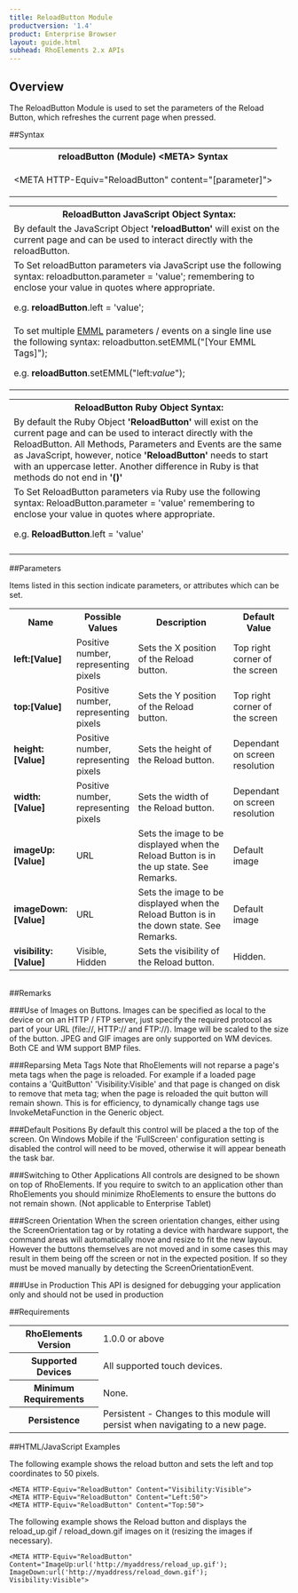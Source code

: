 ```yaml
---
title: ReloadButton Module
productversion: '1.4'
product: Enterprise Browser
layout: guide.html
subhead: RhoElements 2.x APIs
---
```


## Overview
The ReloadButton Module is used to set the parameters of the Reload Button, which refreshes the current page when pressed.

##Syntax
<table class="re-table"><tr><th class="tableHeading">reloadButton (Module) &lt;META&gt; Syntax
</th></tr><tr><td class="clsSyntaxCells clsOddRow"><p>&lt;META HTTP-Equiv="ReloadButton" content="[parameter]"&gt;</p></td></tr></table>
<table class="re-table"><tr><th class="tableHeading">ReloadButton JavaScript Object Syntax:</th></tr><tr><td class="clsSyntaxCells clsOddRow">
By default the JavaScript Object <b>'reloadButton'</b> will exist on the current page and can be used to interact directly with the reloadButton.
</td></tr><tr><td class="clsSyntaxCells clsEvenRow">
To Set reloadButton parameters via JavaScript use the following syntax: reloadbutton.parameter = 'value'; remembering to enclose your value in quotes where appropriate.  
<P />e.g. <b>reloadButton</b>.left = 'value';
</td></tr><tr><td class="clsSyntaxCells clsOddRow">							
To set multiple <a href="/rhoelements/EMMLOverview">EMML</a> parameters / events on a single line use the following syntax: reloadbutton.setEMML("[Your EMML Tags]");
<P />
e.g. <b>reloadButton</b>.setEMML("left:<i>value</i>");							
</td></tr></table>

<table class="re-table"><tr><th class="tableHeading">ReloadButton Ruby Object Syntax:</th></tr><tr><td class="clsSyntaxCells clsOddRow">
By default the Ruby Object <b>'ReloadButton'</b> will exist on the current page and can be used to interact directly with the ReloadButton. All Methods, Parameters and Events are the same as JavaScript, however, notice <b>'ReloadButton'</b> needs to start with an uppercase letter. Another difference in Ruby is that methods do not end in <b>'()'</b></td></tr><tr><td class="clsSyntaxCells clsEvenRow">
To Set ReloadButton parameters via Ruby use the following syntax: ReloadButton.parameter = 'value' remembering to enclose your value in quotes where appropriate.  
<P />e.g. <b>ReloadButton</b>.left = 'value'
</td></tr><tr><td class="clsSyntaxCells clsOddRow" /></tr></table>




##Parameters


Items listed in this section indicate parameters, or attributes which can be set.
<table class="re-table"><col width="20%" /><col width="20%" /><col width="38%" /><col width="22%" /><tr><th class="tableHeading">Name</th><th class="tableHeading">Possible Values</th><th class="tableHeading">Description</th><th class="tableHeading">Default Value</th></tr><tr><td class="clsSyntaxCells clsOddRow"><b>left:[Value]
</b></td><td class="clsSyntaxCells clsOddRow">Positive number, representing pixels</td><td class="clsSyntaxCells clsOddRow">Sets the X position of the Reload button.</td><td class="clsSyntaxCells clsOddRow">Top right corner of the screen</td></tr><tr><td class="clsSyntaxCells clsEvenRow"><b>top:[Value]
</b></td><td class="clsSyntaxCells clsEvenRow">Positive number, representing pixels</td><td class="clsSyntaxCells clsEvenRow">Sets the Y position of the Reload button.</td><td class="clsSyntaxCells clsEvenRow">Top right corner of the screen</td></tr><tr><td class="clsSyntaxCells clsOddRow"><b>height:[Value]
</b></td><td class="clsSyntaxCells clsOddRow">Positive number, representing pixels</td><td class="clsSyntaxCells clsOddRow">Sets the height of the Reload button.</td><td class="clsSyntaxCells clsOddRow">Dependant on screen resolution</td></tr><tr><td class="clsSyntaxCells clsEvenRow"><b>width:[Value]
</b></td><td class="clsSyntaxCells clsEvenRow">Positive number, representing pixels</td><td class="clsSyntaxCells clsEvenRow">Sets the width of the Reload button.</td><td class="clsSyntaxCells clsEvenRow">Dependant on screen resolution</td></tr><tr><td class="clsSyntaxCells clsOddRow"><b>imageUp:[Value]
</b></td><td class="clsSyntaxCells clsOddRow">URL</td><td class="clsSyntaxCells clsOddRow">Sets the image to be displayed when the Reload Button is in the up state. See Remarks.</td><td class="clsSyntaxCells clsOddRow">Default image</td></tr><tr><td class="clsSyntaxCells clsEvenRow"><b>imageDown:[Value]
</b></td><td class="clsSyntaxCells clsEvenRow">URL</td><td class="clsSyntaxCells clsEvenRow">Sets the image to be displayed when the Reload Button is in the down state. See Remarks.</td><td class="clsSyntaxCells clsEvenRow">Default image</td></tr><tr><td class="clsSyntaxCells clsOddRow"><b>visibility:[Value]
</b></td><td class="clsSyntaxCells clsOddRow">Visible, Hidden</td><td class="clsSyntaxCells clsOddRow">Sets the visibility of the Reload button.</td><td class="clsSyntaxCells clsOddRow">Hidden.</td></tr></table>
<table class="re-table"><col width="78%" /><col width="8%" /><col width="1%" /><col width="5%" /><col width="1%" /><col width="5%" /><col width="2%" /></table>




##Remarks


###Use of Images on Buttons.
Images can be specified as local to the device or on an HTTP / FTP server, just specify the required protocol as part of your URL (file://\, HTTP:// and FTP://). Image will be scaled to the size of the button. JPEG and GIF images are only supported on WM devices. Both CE and WM support BMP files.


###Reparsing Meta Tags
Note that RhoElements will not reparse a page's meta tags when the page is reloaded. For example if a loaded page contains a 'QuitButton' 'Visibility:Visible' and that page is changed on disk to remove that meta tag; when the page is reloaded the quit button will remain shown. This is for efficiency, to dynamically change tags use InvokeMetaFunction in the Generic object.


###Default Positions
By default this control will be placed a the top of the screen. On Windows Mobile if the 'FullScreen' configuration setting is disabled the control will need to be moved, otherwise it will appear beneath the task bar.


###Switching to Other Applications
All controls are designed to be shown on top of RhoElements. If you require to switch to an application other than RhoElements you should minimize RhoElements to ensure the buttons do not remain shown. (Not applicable to Enterprise Tablet)


###Screen Orientation
When the screen orientation changes, either using the ScreenOrientation tag or by rotating a device with hardware support, the command areas will automatically move and resize to fit the new layout. However the buttons themselves are not moved and in some cases this may result in them being off the screen or not in the expected position. If so they must be moved manually by detecting the ScreenOrientationEvent.


###Use in Production
This API is designed for debugging your application only and should not be used in production




##Requirements

<table class="re-table"><tr><th class="tableHeading">RhoElements Version</th><td class="clsSyntaxCell clsEvenRow">1.0.0 or above
</td></tr><tr><th class="tableHeading">Supported Devices</th><td class="clsSyntaxCell clsOddRow">All supported touch devices.</td></tr><tr><th class="tableHeading">Minimum Requirements</th><td class="clsSyntaxCell clsOddRow">None.</td></tr><tr><th class="tableHeading">Persistence</th><td class="clsSyntaxCell clsEvenRow">Persistent - Changes to this module will persist when navigating to a new page.</td></tr></table>


##HTML/JavaScript Examples

The following example shows the reload button and sets the left and top coordinates to 50 pixels.

	<META HTTP-Equiv="ReloadButton" Content="Visibility:Visible">
	<META HTTP-Equiv="ReloadButton" Content="Left:50">
	<META HTTP-Equiv="ReloadButton" Content="Top:50">
					
The following example shows the Reload button and displays the reload_up.gif / reload_down.gif images on it (resizing the images if necessary).

	<META HTTP-Equiv="ReloadButton" Content="ImageUp:url('http://myaddress/reload_up.gif'); ImageDown:url('http://myaddress/reload_down.gif'); Visibility:Visible">
					





